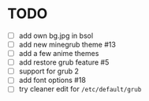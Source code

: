 # TODO 

- [ ] add own bg.jpg in bsol   
- [ ] add new minegrub theme  #13  
- [ ] add a few anime themes  
- [ ] add restore grub feature  #5
- [ ] support for grub 2  
- [ ] add font options #18
- [ ] try cleaner edit for `/etc/default/grub`
